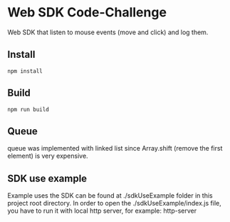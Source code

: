 # Web SDK Code-Challenge
Web SDK that listen to mouse events (move and click) and log them.

## Install
```
npm install
```
## Build
```
npm run build
```

## Queue
queue was implemented with linked list since Array.shift (remove the first element) is very expensive.

## SDK use example
Example uses the SDK can be found at ./sdkUseExample folder in this project root directory.
In order to open the ./sdkUseExample/index.js file, you have to run it with local http server, for example: http-server

